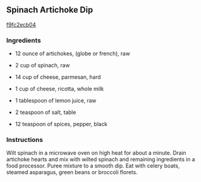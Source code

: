 ## Spinach Artichoke Dip

[f9fc2ecb04](http://www.food.com/recipe/spinach-artichoke-dip-323587)

### Ingredients

 - 12 ounce of artichokes, (globe or french), raw

 - 2 cup of spinach, raw

 - 14 cup of cheese, parmesan, hard

 - 1 cup of cheese, ricotta, whole milk

 - 1 tablespoon of lemon juice, raw

 - 2 teaspoon of salt, table

 - 12 teaspoon of spices, pepper, black

### Instructions

Wilt spinach in a microwave oven on high heat for about a minute. Drain artichoke hearts and mix with wilted spinach and remaining ingredients in a food processor. Puree mixture to a smooth dip. Eat with celery boats, steamed asparagus, green beans or broccoli florets.